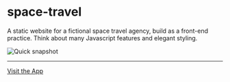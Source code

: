 # space-travel

A static website for a fictional space travel agency, build as a front-end practice. Think about many Javascript features and elegant styling.

![Quick snapshot](https://github.com/dowely/nba-react-app/blob/main/spaceTravel.png?raw=true)

---

[Visit the App](https://dowely.github.io/space-travel)
